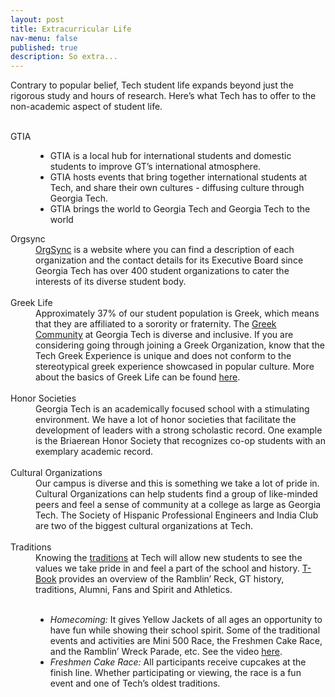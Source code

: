 ```yaml
---
layout: post
title: Extracurricular Life
nav-menu: false
published: true
description: So extra...
---
```


<!-- Main -->
<div id="main" class="alt">
        
<div class="">

<!-- Introduction -->
Contrary to popular belief, Tech student life expands beyond just the rigorous study and hours of research. Here’s what Tech has to offer to the non-academic aspect of student life. <br><br>


<dl>
    <dt>GTIA</dt>
    <dd>
        <div class="12u">
            <ul>
                <li>GTIA is a local hub for international students and domestic students to improve GT’s international atmosphere. </li>
                <li>GTIA hosts events that bring together international students at Tech, and share their own cultures - diffusing culture through Georgia Tech.</li>
                <li>GTIA brings the world to Georgia Tech and Georgia Tech to the world</li>
            </ul>
        </div>
    </dd>
    <dt>Orgsync</dt>
    <dd>
        <a href="https://orgsync.com/136728/chapter">OrgSync</a> is a website where you can find a description of each organization and the contact details for its Executive Board since Georgia Tech has over 400 student organizations to cater the interests of its diverse student body. <br><br>
    </dd>
    <dt>Greek Life</dt>
    <dd>
        Approximately 37% of our student population is Greek, which means that they are affiliated to a sorority or fraternity. The <a href="http://www.greek.gatech.edu/">Greek Community</a> at Georgia Tech is diverse and inclusive. If you are considering going through joining a Greek Organization, know that the Tech Greek Experience is unique and does not conform to the stereotypical greek experience showcased in popular culture. More about the basics of Greek Life can be found <a href="http://www.campusexplorer.com/college-advice-tips/AB7769A2/What-is-Greek-Life/">here</a>. <br><br>
    </dd>
    <dt>Honor Societies</dt>
    <dd>
        Georgia Tech is an academically focused school with a stimulating environment. We have a lot of honor societies that facilitate the development of leaders with a strong scholastic record. One example is the Briaerean Honor Society that recognizes co-op students with an exemplary academic record. <br><br>
    </dd>
    <dt>Cultural Organizations</dt>
    <dd>
        Our campus is diverse and this is something we take a lot of pride in. Cultural Organizations can help students find a group of like-minded peers and feel a sense of community at a college as large as Georgia Tech. The Society of Hispanic Professional Engineers and India Club are two of the biggest cultural organizations at Tech. <br><br>
    </dd>
    <dt>Traditions</dt>
    <dd>
        Knowing the <a href="http://www.gatech.edu/about/history-traditions">traditions</a> at Tech will allow new students to see the values we take pride in and feel a part of the school and history. <a href="http://traditions.gatech.edu/tbook.html">T-Book</a> provides an overview of the Ramblin’ Reck, GT history, traditions, Alumni, Fans and Spirit and Athletics. <br><br>
        <div class="12u">
            <ul>
                <li><i>Homecoming:</i> It gives Yellow Jackets of all ages an opportunity to have fun while showing their school spirit. Some of the traditional events and activities are Mini 500 Race, the Freshmen Cake Race, and the Ramblin’ Wreck Parade, etc. See the video <a href="https://youtu.be/VUz6P2U-w-4">here</a>.</li>
                <li><i>Freshmen Cake Race:</i> All participants receive cupcakes at the finish line. Whether participating or viewing, the race is a fun event and one of Tech’s oldest traditions.</li>
            </ul>
        </div>
    </dd>
</dl>